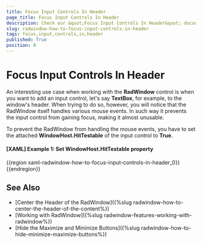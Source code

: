 ```yaml
---
title: Focus Input Controls In Header
page_title: Focus Input Controls In Header
description: Check our &quot;Focus Input Controls In Header&quot; documentation article for the RadWindow {{ site.framework_name }} control.
slug: radwindow-how-to-focus-input-controls-in-header
tags: focus,input,controls,in,header
published: True
position: 0
---
```


# Focus Input Controls In Header

An interesting use case when working with the **RadWindow** control is when you want to add an input control, let's say **TextBox**, for example, to the window's header. When trying to do so, however, you will notice that the RadWindow itself handles various mouse events. In such way it prevents the input control from gaining focus, making it almost unusable.

To prevent the RadWindow from handling the mouse events, you have to set the attached **WindowHost.HitTestable** of the input control to **True**.

#### __[XAML] Example 1: Set WindowHost.HitTestable property__

{{region xaml-radwindow-how-to-focus-input-controls-in-header_0}}
	<TextBox Text="{Binding SearchText}" telerik:WindowHost.HitTestable="True" />
{{endregion}}

## See Also

 * [Center the Header of the RadWindow]({%slug radwindow-how-to-center-the-header-of-the-content%})
 * [Working with RadWindow]({%slug radwindow-features-working-with-radwindow%})
 * [Hide the Maximize and Minimize Buttons]({%slug radwindow-how-to-hide-minimize-maximize-buttons%})
